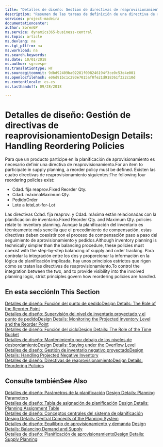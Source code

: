 ```yaml
---
title: "Detalles de diseño: Gestión de directivas de reaprovisionamiento | Documentos de Microsoft"
description: "Resumen de las tareas de definición de una directiva de reaprovisionamiento de planificación del suministro."
services: project-madeira
documentationcenter: 
author: SorenGP
ms.service: dynamics365-business-central
ms.topic: article
ms.devlang: na
ms.tgt_pltfrm: na
ms.workload: na
ms.search.keywords: 
ms.date: 10/01/2018
ms.author: sgroespe
ms.translationtype: HT
ms.sourcegitcommit: 9dbd92409ba02281f008246194f3ce0c53e4e001
ms.openlocfilehash: e06d91bc1c293e7015af0fe21d918361f322c10d
ms.contentlocale: es-es
ms.lasthandoff: 09/28/2018

---
```

# <a name="design-details-handling-reordering-policies"></a><span data-ttu-id="c64fd-103">Detalles de diseño: Gestión de directivas de reaprovisionamiento</span><span class="sxs-lookup"><span data-stu-id="c64fd-103">Design Details: Handling Reordering Policies</span></span>
<span data-ttu-id="c64fd-104">Para que un producto participe en la planificación de aprovisionamiento es necesario definir una directiva de reaprovisionamiento.</span><span class="sxs-lookup"><span data-stu-id="c64fd-104">For an item to participate in supply planning, a reorder policy must be defined.</span></span> <span data-ttu-id="c64fd-105">Existen las cuatro directivas de reaprovisionamiento siguientes:</span><span class="sxs-lookup"><span data-stu-id="c64fd-105">The following four reordering policies exist:</span></span>  
  
* <span data-ttu-id="c64fd-106">Cdad. fija reaprov.</span><span class="sxs-lookup"><span data-stu-id="c64fd-106">Fixed Reorder Qty.</span></span>  
* <span data-ttu-id="c64fd-107">Cdad. máxima</span><span class="sxs-lookup"><span data-stu-id="c64fd-107">Maximum Qty.</span></span>  
* <span data-ttu-id="c64fd-108">Pedido</span><span class="sxs-lookup"><span data-stu-id="c64fd-108">Order</span></span>  
* <span data-ttu-id="c64fd-109">Lote a lote</span><span class="sxs-lookup"><span data-stu-id="c64fd-109">Lot-for-Lot</span></span>  
  
<span data-ttu-id="c64fd-110">Las directivas Cdad. fija reaprov. y Cdad. máxima están relacionadas con la planificación de inventario.</span><span class="sxs-lookup"><span data-stu-id="c64fd-110">Fixed Reorder Qty. and Maximum Qty. policies relate to inventory planning.</span></span> <span data-ttu-id="c64fd-111">Aunque la planificación del inventario es técnicamente más sencilla que el procedimiento de compensación, estas directivas deben coexistir con el proceso de compensación paso a paso del seguimiento de aprovisionamiento y pedidos.</span><span class="sxs-lookup"><span data-stu-id="c64fd-111">Although inventory planning is technically simpler than the balancing procedure, these policies must coexist with the step-by-step balancing of supply and order tracking.</span></span> <span data-ttu-id="c64fd-112">Para controlar la integración entre los dos y proporcionar la información en la lógica de planificación implicada, hay unos principios estrictos que rigen cómo se tratan las directivas de reaprovisionamiento.</span><span class="sxs-lookup"><span data-stu-id="c64fd-112">To control the integration between the two, and to provide visibility into the involved planning logic, strict principles govern how reordering policies are handled.</span></span>  
  
## <a name="in-this-section"></a><span data-ttu-id="c64fd-113">En esta sección</span><span class="sxs-lookup"><span data-stu-id="c64fd-113">In This Section</span></span>  
[<span data-ttu-id="c64fd-114">Detalles de diseño: Función del punto de pedido</span><span class="sxs-lookup"><span data-stu-id="c64fd-114">Design Details: The Role of the Reorder Point</span></span>](design-details-the-role-of-the-reorder-point.md)  
[<span data-ttu-id="c64fd-115">Detalles de diseño: Supervisión del nivel de inventario proyectado y el punto de pedido</span><span class="sxs-lookup"><span data-stu-id="c64fd-115">Design Details: Monitoring the Projected Inventory Level and the Reorder Point</span></span>](design-details-monitoring-the-projected-inventory-level-and-the-reorder-point.md)  
[<span data-ttu-id="c64fd-116">Detalles de diseño: Función del ciclo</span><span class="sxs-lookup"><span data-stu-id="c64fd-116">Design Details: The Role of the Time Bucket</span></span>](design-details-the-role-of-the-time-bucket.md)  
[<span data-ttu-id="c64fd-117">Detalles de diseño: Mantenimiento por debajo de los niveles de desbordamiento</span><span class="sxs-lookup"><span data-stu-id="c64fd-117">Design Details: Staying under the Overflow Level</span></span>](design-details-staying-under-the-overflow-level.md)  
[<span data-ttu-id="c64fd-118">Detalles de diseño: Gestión de inventario negativo proyectado</span><span class="sxs-lookup"><span data-stu-id="c64fd-118">Design Details: Handling Projected Negative Inventory</span></span>](design-details-handling-projected-negative-inventory.md)  
[<span data-ttu-id="c64fd-119">Detalles de diseño: Directivas de reaprovisionamiento</span><span class="sxs-lookup"><span data-stu-id="c64fd-119">Design Details: Reordering Policies</span></span>](design-details-reordering-policies.md)  
  
## <a name="see-also"></a><span data-ttu-id="c64fd-120">Consulte también</span><span class="sxs-lookup"><span data-stu-id="c64fd-120">See Also</span></span>  
<span data-ttu-id="c64fd-121">[Detalles de diseño: Parámetros de la planificación](design-details-planning-parameters.md) </span><span class="sxs-lookup"><span data-stu-id="c64fd-121">[Design Details: Planning Parameters](design-details-planning-parameters.md) </span></span>  
<span data-ttu-id="c64fd-122">[Detalles de diseño: Tabla de asignación de planificación](design-details-planning-assignment-table.md) </span><span class="sxs-lookup"><span data-stu-id="c64fd-122">[Design Details: Planning Assignment Table](design-details-planning-assignment-table.md) </span></span>  
<span data-ttu-id="c64fd-123">[Detalles de diseño: Conceptos centrales del sistema de planificación](design-details-central-concepts-of-the-planning-system.md) </span><span class="sxs-lookup"><span data-stu-id="c64fd-123">[Design Details: Central Concepts of the Planning System](design-details-central-concepts-of-the-planning-system.md) </span></span>  
<span data-ttu-id="c64fd-124">[Detalles de diseño: Equilibrio de aprovisionamiento y demanda](design-details-balancing-demand-and-supply.md) </span><span class="sxs-lookup"><span data-stu-id="c64fd-124">[Design Details: Balancing Demand and Supply](design-details-balancing-demand-and-supply.md) </span></span>  
[<span data-ttu-id="c64fd-125">Detalles de diseño: Planificación de aprovisionamiento</span><span class="sxs-lookup"><span data-stu-id="c64fd-125">Design Details: Supply Planning</span></span>](design-details-supply-planning.md)
